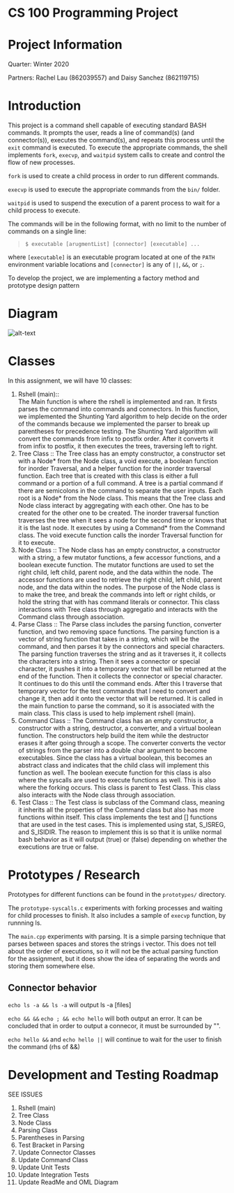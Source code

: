 # CS 100 Programming Project

# Project Information
  Quarter: Winter 2020
  
  Partners: 
    Rachel Lau (862039557) and 
    Daisy Sanchez (862119715)

# Introduction
  This project is a command shell capable of executing standard BASH commands. It prompts the user, reads a line of command(s) (and connector(s)), executes the command(s), and repeats this process until the `exit` command is executed.
  To execute the appropriate commands, the shell implements `fork`, `execvp`, and `waitpid` system calls to create and control the flow of new processes. 
  
  `fork` is used to create a child process in order to run different commands.
  
  `execvp` is used to execute the appropriate commands from the `bin/` folder.
  
  `waitpid` is used to suspend the execution of a parent process to wait for a child process to execute.
  
  The commands will be in the following format, with no limit to the number of commands on a single line:
  
 > `$ executable [arugmentList] [connector] [executable] ...`
  
  where `[executable]` is an executable program located at one of the `PATH` environment variable locations and `[connector]` is any of `||`, `&&`, or `;`.
  
  To develop the project, we are implementing a factory method and prototype design pattern


# Diagram
![alt-text](https://github.com/cs100/assignment-weareconfusion/blob/master/images/Assignment3%20Diagram.png?raw=true)

# Classes
In this assignment, we will have 10 classes: 
1. Rshell (main)::  
  The Main function is where the rshell is implemented and ran. It firsts parses the command into commands and connectors. In this function, we implemented the Shunting Yard algorithm to help decide on the order of the commands because we implemented the parser to break up parentheses for precedence testing. The Shunting Yard algorithm will convert the commands from infix to postfix order. After it converts it from infix to postfix, it then executes the trees, traversing left to right. 
2. Tree Class ::
  The Tree class has an empty constructor, a constructor set with a Node* from the Node class, a void execute, a boolean function for inorder Traversal, and a helper function for the inorder traversal function. Each tree that is created with this class is either a full command or a portion of a full command. A tree is a partial command if there are semicolons in the command to separate the user inputs. Each root is a Node* from the Node class. This means that the Tree class and Node class interact by aggregating with each other. One has to be created for the other one to be created. The inorder traversal function traverses the tree when it sees a node for the second time or knows that it is the last node. It executes by using a Command* from the Command class. The void execute function calls the inorder Traversal function for it to execute.  
3. Node Class ::
  The Node class has an empty constructor, a constructor with a string, a few mutator functions, a few accessor functions, and a boolean execute function. The mutator functions are used to set the right child, left child, parent node, and the data within the node. The accessor functions are used to retrieve the right child, left child, parent node, and the data within the nodes. The purpose of the Node class is to make the tree, and break the commands into left or right childs, or hold the string that with has command literals or connector. This class interactions with Tree class through aggregatio and interacts with the Command class through association. 
4. Parse Class :: 
  The Parse class includes the parsing function, converter function, and two removing space functions. The parsing function is a vector of string function that takes in a string, which will be the command, and then parses it by the connectors and special characters. The parsing function traverses the string and as it traverses it, it collects the characters into a string. Then it sees a connector or special character, it pushes it into a temporary vector that will be returned at the end of the function. Then it collects the connector or special character. It continues to do this until the command ends. After this I traverse that temporary vector for the test commands that I need to convert and change it, then add it onto the vector that will be returned. It is called in the main function to parse the command, so it is associated with the main class. This class is used to help implement rshell (main).
5. Command Class ::
  The Command class has an empty constructor, a constructor with a string, destructor, a converter, and a virtual boolean function. The constructors help build the item while the destructor erases it after going through a scope. The converter converts the vector of strings from the parser into a double char argument to become executables. Since the class has a virtual boolean, this becomes an abstract class and indicates that the child class will implement this function as well. The boolean execute function for this class is also where the syscalls are used to execute functions as well. This is also where the forking occurs. This class is parent to Test Class. This class also interacts with the Node class through association. 
6. Test Class ::
  The Test class is subclass of the Command class, meaning it inherits all the properties of the Command class but also has more functions within itself. This class implements the test and [] functions that are used in the test cases. This is implemented using stat, S_ISREG, and S_ISIDIR. The reason to implement this is so that it is unlike normal bash behavior as it will output (true) or (false) depending on whether the executions are true or false. 

# Prototypes / Research
Prototypes for different functions can be found in the `prototypes/` directory.

The `prototype-syscalls.c` experiments with forking processes and waiting for child processes to finish. It also includes a sample of `execvp` function, by runnning ls. 

The `main.cpp` experiments with parsing. It is a simple parsing technique that parses between spaces and stores the strings i vector. This does not tell about the order of executions, so it will not be the actual parsing function for the assignment, but it does show the idea of separating the words and storing them somewhere else. 

## Connector behavior

`echo ls -a && ls -a` will output
    ls -a
    [files] 
    
 `echo && &&`  `echo ; && echo hello` will both output an error. It can be concluded that in order to output a connecor, it must be surrounded by "".
 
 `echo hello &&` and `echo hello ||` will continue to wait for the user to finish the command (rhs of &&)
 

# Development and Testing Roadmap

SEE ISSUES
1. Rshell (main)  
2. Tree Class 
3. Node Class
4. Parsing Class
5. Parentheses in Parsing 
6. Test Bracket in Parsing
7. Update Connector Classes 
8. Update Command Class
9. Update Unit Tests
10. Update Integration Tests
11. Update ReadMe and OML Diagram

